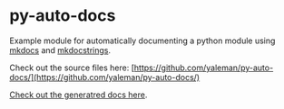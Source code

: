# py-auto-docs

Example module for automatically documenting a python module using [mkdocs](https://www.mkdocs.org/) and [mkdocstrings](https://mkdocstrings.github.io/).

Check out the source files here: [https://github.com/yaleman/py-auto-docs/](https://github.com/yaleman/py-auto-docs/)

[Check out the generatred docs here](https://yaleman.github.io/py-auto-docs/).